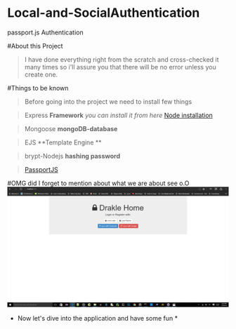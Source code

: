 # Local-and-SocialAuthentication
passport.js Authentication

#About this Project
   >I have done everything right from the scratch and cross-checked it many times so i'll assure you that there will be no error unless you create one.
   
#Things to be known
   >Before going into the project we need to install few things
   
   >Express **Framework** *you can install it from here* [Node installation](https://nodejs.org/en/) 
       
   >Mongoose **mongoDB-database**
       
   >EJS **Template Engine **
       
   >brypt-Nodejs **hashing password**
  
   >[PassportJS](http://passportjs.org/docs)
  
#OMG did I forget to mention about what we are about see o.O
![alt text](https://github.com/vamshi9/Local-and-SocialAuthentication/blob/master/images/Screenshot%20(135).png "home page")

* Now let's dive into the application and have some fun * 

